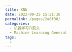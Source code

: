 ```yaml
---
title: KNN
date: 2022-09-25 15:21:10
permalink: /pages/2a8f38/
categories:
  - 机器学习八股文
  - Machine Learning General
tags:
  - 
---
```

